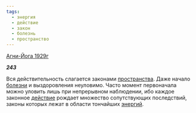 ```yaml
---
tags:
  - энергия
  - действие
  - закон
  - болезнь
  - пространство
---
```

[Агни-Йога 1929г](https://127.0.0.1:4002/agni/1929)

___243___

Вся действительность слагается законами [пространства](../../../tags/#пространство). Даже начало [болезни](../../../tags/#болезнь) и выздоровления неуловимо. Часто момент первоначала можно уловить лишь при непрерывном наблюдении, ибо каждое законное [действие](../../../tags/#действие) рождает множество сопутствующих последствий, законы которых лежат в области тончайших [энергий](../../../tags/#энергия).